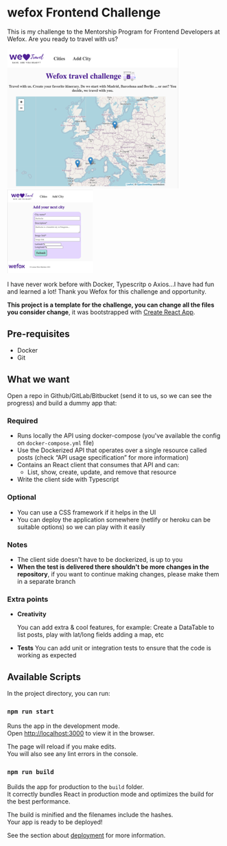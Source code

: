 # wefox Frontend Challenge

This is my challenge to the Mentorship Program for Frontend Developers at Wefox. Are you ready to travel with us?

<span><img alt="screenshot wefox challenge" src="src/images/screenshot1.png" width="400" ></span>
<span><img alt="screenshot wefox challenge" src="src/images/screenshot2.png" width="200" ></span>

I have never work before with Docker, Typescritp o Axios...I have had fun and learned a lot! Thank you Wefox for this challenge and opportunity.

**This project is a template for the challenge, you can change all the files you consider change**, it was bootstrapped with [Create React App](https://github.com/facebook/create-react-app).

## Pre-requisites

- Docker
- Git

## What we want

Open a repo in Github/GitLab/Bitbucket (send it to us, so we can see the progress) and build a dummy app that:

### Required

- Runs locally the API using docker-compose (you've available the config on `docker-compose.yml` file)
- Use the Dockerized API that operates over a single resource called posts (check “API usage specification” for more information)
- Contains an React client that consumes that API and can:
  - List, show, create, update, and remove that resource
- Write the client side with Typescript

### Optional

- You can use a CSS framework if it helps in the UI
- You can deploy the application somewhere (netlify or heroku can be suitable options) so we can play with it easily

### Notes

- The client side doesn't have to be dockerized, is up to you
- **When the test is delivered there shouldn't be more changes in the repository**, if you want to continue making changes, please make them in a separate branch

### Extra points

- **Creativity**

  You can add extra & cool features, for example: Create a DataTable to list posts, play with lat/long fields adding a map, etc

- **Tests**
  You can add unit or integration tests to ensure that the code is working as expected

## Available Scripts

In the project directory, you can run:

### `npm run start`

Runs the app in the development mode.\
Open [http://localhost:3000](http://localhost:3000) to view it in the browser.

The page will reload if you make edits.\
You will also see any lint errors in the console.

### `npm run build`

Builds the app for production to the `build` folder.\
It correctly bundles React in production mode and optimizes the build for the best performance.

The build is minified and the filenames include the hashes.\
Your app is ready to be deployed!

See the section about [deployment](https://facebook.github.io/create-react-app/docs/deployment) for more information.
